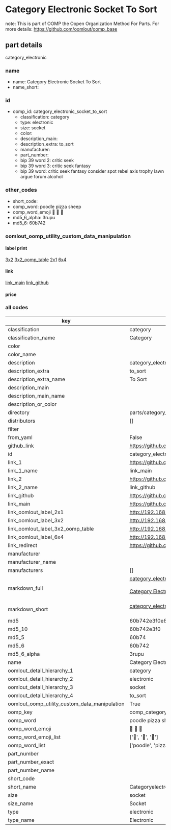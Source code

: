 # Category Electronic Socket To Sort  

note: This is part of OOMP the Oopen Organization Method For Parts. For more details: https://github.com/oomlout/oomp_base

##  part details
  



category_electronic



### name
* name: Category Electronic Socket To Sort
* name_short: 
### id
* oomp_id: category_electronic_socket_to_sort
  * classification: category
  * type: electronic
  * size: socket
  * color: 
  * description_main: 
  * description_extra: to_sort
  * manufacturer: 
  * part_number: 
  * bip 39 word 2: critic seek
  * bip 39 word 3: critic seek fantasy
  * bip 39 word: critic seek fantasy consider spot rebel axis trophy lawn argue forum alcohol

### other_codes
* short_code: 
* oomp_word: poodle pizza sheep
* oomp_word_emoji :poodle: :pizza: :sheep:
* md5_6_alpha: 3rupu
* md5_6: 60b742






### oomlout_oomp_utility_custom_data_manipulation
#### label print
[3x2](http://192.168.1.245:1112/?label=oomp%203rupu)
[3x2_oomp_table](http://192.168.1.108:1112/?label=oomp%203rupu)
[2x1](http://192.168.1.242:1112/?label=oomp%203rupu)
[6x4](http://192.168.1.55:1112/?label=oomp%203rupu)    

#### link

[link_main](https://github.com/oomlout/oomlout_oomp_version_1_messy/tree/main/parts/category_electronic_socket_to_sort) [link_github](https://github.com/oomlout/oomlout_oomp_version_1_messy/tree/main/parts/category_electronic_socket_to_sort)                             

#### price







### all codes 
| key | value |  
| --- | --- |  
| classification | category |  
| classification_name | Category |  
| color |  |  
| color_name |  |  
| description | category_electronic |  
| description_extra | to_sort |  
| description_extra_name | To Sort |  
| description_main |  |  
| description_main_name |  |  
| description_or_color |   |  
| directory | parts/category_electronic_socket_to_sort |  
| distributors | [] |  
| filter |  |  
| from_yaml | False |  
| github_link | https://github.com/oomlout/oomlout_oomp_part_src/tree/main/parts/category_electronic_socket_to_sort |  
| id | category_electronic_socket_to_sort |  
| link_1 | https://github.com/oomlout/oomlout_oomp_version_1_messy/tree/main/parts/category_electronic_socket_to_sort |  
| link_1_name | link_main |  
| link_2 | https://github.com/oomlout/oomlout_oomp_version_1_messy/tree/main/parts/category_electronic_socket_to_sort |  
| link_2_name | link_github |  
| link_github | https://github.com/oomlout/oomlout_oomp_version_1_messy/tree/main/parts/category_electronic_socket_to_sort |  
| link_main | https://github.com/oomlout/oomlout_oomp_version_1_messy/tree/main/parts/category_electronic_socket_to_sort |  
| link_oomlout_label_2x1 | http://192.168.1.242:1112/?label=oomp%203rupu |  
| link_oomlout_label_3x2 | http://192.168.1.245:1112/?label=oomp%203rupu |  
| link_oomlout_label_3x2_oomp_table | http://192.168.1.108:1112/?label=oomp%203rupu |  
| link_oomlout_label_6x4 | http://192.168.1.55:1112/?label=oomp%203rupu |  
| link_redirect | https://github.com/oomlout/oomlout_oomp_version_1_messy/tree/main/parts/category_electronic_socket_to_sort |  
| manufacturer |  |  
| manufacturer_name |  |  
| manufacturers | [] |  
| markdown_full | [category_electronic_socket_to_sort](none)<br>[](none)<br>[Category Electronic Socket To Sort](none)<br><br> |  
| markdown_short | [category_electronic_socket_to_sort](none)<br><br> |  
| md5 | 60b742e3f0e8e21ecce962f4a630c19e |  
| md5_10 | 60b742e3f0 |  
| md5_5 | 60b74 |  
| md5_6 | 60b742 |  
| md5_6_alpha | 3rupu |  
| name | Category Electronic Socket To Sort |  
| oomlout_detail_hierarchy_1 | category |  
| oomlout_detail_hierarchy_2 | electronic |  
| oomlout_detail_hierarchy_3 | socket |  
| oomlout_detail_hierarchy_4 | to_sort |  
| oomlout_oomp_utility_custom_data_manipulation | True |  
| oomp_key | oomp_category_electronic_socket_to_sort |  
| oomp_word | poodle pizza sheep |  
| oomp_word_emoji | :poodle: :pizza: :sheep: |  
| oomp_word_emoji_list | [':poodle:', ':pizza:', ':sheep:'] |  
| oomp_word_list | ['poodle', 'pizza', 'sheep'] |  
| part_number |  |  
| part_number_exact |  |  
| part_number_name |  |  
| short_code |  |  
| short_name | Categoryelectronic |  
| size | socket |  
| size_name | Socket |  
| type | electronic |  
| type_name | Electronic |  
